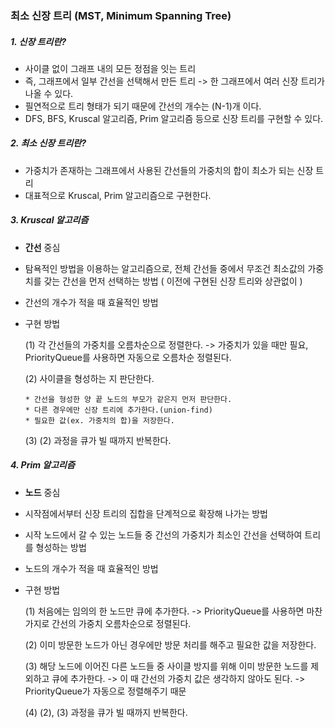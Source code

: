 ### 최소 신장 트리 (MST, Minimum Spanning Tree)

##### 1. 신장 트리란?
  - 사이클 없이 그래프 내의 모든 정점을 잇는 트리
  - 즉, 그래프에서 일부 간선을 선택해서 만든 트리 -> 한 그래프에서 여러 신장 트리가 나올 수 있다.
  - 필연적으로 트리 형태가 되기 때문에 간선의 개수는 (N-1)개 이다.
  - DFS, BFS, Kruscal 알고리즘, Prim 알고리즘 등으로 신장 트리를 구현할 수 있다.


##### 2. 최소 신장 트리란?
  - 가중치가 존재하는 그래프에서 사용된 간선들의 가중치의 합이 최소가 되는 신장 트리
  - 대표적으로 Kruscal, Prim 알고리즘으로 구현한다.


##### 3. Kruscal 알고리즘
  - **간선** 중심
  - 탐욕적인 방법을 이용하는 알고리즘으로, 전체 간선들 중에서 무조건 최소값의 가중치를 갖는 간선을 먼저 선택하는 방법 ( 이전에 구현된 신장 트리와 상관없이 )
  - 간선의 개수가 적을 때 효율적인 방법
  - 구현 방법
  
    (1) 각 간선들의 가중치를 오름차순으로 정렬한다. -> 가중치가 있을 때만 필요, PriorityQueue를 사용하면 자동으로 오름차순 정렬된다.
    
    (2) 사이클을 형성하는 지 판단한다.
    
        * 간선을 형성한 양 끝 노드의 부모가 같은지 먼저 판단한다.
        * 다른 경우에만 신장 트리에 추가한다.(union-find)
        * 필요한 값(ex. 가중치의 합)을 저장한다.
        
    (3) (2) 과정을 큐가 빌 때까지 반복한다.
    
    
##### 4. Prim 알고리즘
  - **노드** 중심
  - 시작점에서부터 신장 트리의 집합을 단계적으로 확장해 나가는 방법
  - 시작 노드에서 갈 수 있는 노드들 중 간선의 가중치가 최소인 간선을 선택하여 트리를 형성하는 방법
  - 노드의 개수가 적을 때 효율적인 방법
  - 구현 방법
  
    (1) 처음에는 임의의 한 노드만 큐에 추가한다. -> PriorityQueue를 사용하면 마찬가지로 간선의 가중치 오름차순으로 정렬된다.
    
    (2) 이미 방문한 노드가 아닌 경우에만 방문 처리를 해주고 필요한 값을 저장한다.
    
    (3) 해당 노드에 이어진 다른 노드들 중 사이클 방지를 위해 이미 방문한 노드를 제외하고 큐에 추가한다. -> 이 때 간선의 가중치 값은 생각하지 않아도 된다. -> PriorityQueue가 자동으로 정렬해주기 때문
    
    (4) (2), (3) 과정을 큐가 빌 때까지 반복한다.
